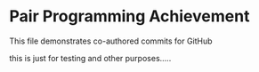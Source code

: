 # Pair Programming Achievement

This file demonstrates co-authored commits for GitHub

this is just for testing and other purposes.....
